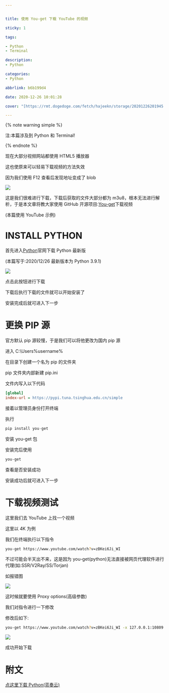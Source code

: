 ```yaml
---


title: 使用 You-get 下载 YouTube 的视频

sticky: 1

tags:

- Python
- Terminal

description:
- Python

categories:
- Python

abbrlink: b6b199d4

date: 2020-12-26 10:01:28

cover: "[https://rmt.dogedoge.com/fetch/hajeekn/storage/20201226201945.png](https://rmt.dogedoge.com/fetch/hajeekn/storage/20201226201945.png)"

---
```


{% note warning simple %}

注:本篇涉及到 Python 和 Terminal!

{% endnote %}

现在大部分视频网站都使用 HTML5 播放器

这也使原来可以轻易下载视频的方法失效

因为我们使用 F12 查看后发现地址变成了 blob

![](https://rmt.dogedoge.com/fetch/hajeekn/storage/20201226200056.png#alt=image-20201226100904088)

这是我们很难进行下载，下载后获取的文件大部分都为 m3u8，根本无法进行解析，于是本文章将教大家使用 GitHub 开源项目:[You-get](https://github.com/soimort/you-get)下载视频

(本篇使用 YouTube 示例)

# INSTALL PYTHON

首先进入[Python](https://www.python.org/downloads/)官网下载 Python 最新版

(本篇写于:2020/12/26 最新版本为 Python 3.9.1)

![](https://rmt.dogedoge.com/fetch/hajeekn/storage/20201226200053.png#alt=image-20201226191211672)

点击此按钮进行下载

下载后执行下载的文件就可以开始安装了

安装完成后就可进入下一步

# 更换 PIP 源

官方默认 pip 源较慢，于是我们可以将他更改为国内 pip 源

进入 C:\Users%username%

在目录下创建一个名为 pip 的文件夹

pip 文件夹内部新建 pip.ini

文件内写入以下代码

```ini
[global]
index-url = https://pypi.tuna.tsinghua.edu.cn/simple
```

接着以管理员身份打开终端

执行

```python
pip install you-get
```

安装 you-get 包

安装完后使用

```bash
you-get
```

查看是否安装成功

安装成功后就可进入下一步

# 下载视频测试

这里我们去 YouTube 上找一个视频

这里以 4K 为例

我们在终端执行以下指令

```bash
you-get https://www.youtube.com/watch?v=zBKei6Ji_WI
```

不过可能会半天出不来，这是因为 you-get(python)无法直接被网页代理软件进行代理(如:SSR/V2Ray/SS/Torjan)

如报错图

![](https://rmt.dogedoge.com/fetch/hajeekn/storage/20201226200045.png#alt=image-20201226193157126)

这时候就要使用 Proxy options(高级参数)

我们对指令进行一下修改

修改后如下:

```bash
you-get https://www.youtube.com/watch?v=zBKei6Ji_WI -x 127.0.0.1:10809
```

![](https://rmt.dogedoge.com/fetch/hajeekn/storage/20201226200022.png#alt=image-20201226193240675)

成功开始下载

# 附文

[点这里下载 Python(蓝奏云)](https://slqwq.lanzous.com/i6sqSjqqyej)

